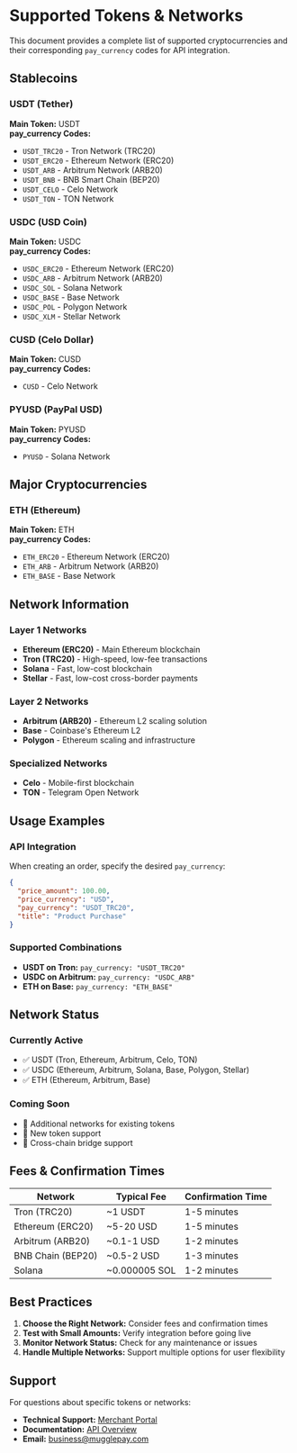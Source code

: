 # Supported Tokens & Networks

This document provides a complete list of supported cryptocurrencies and their corresponding `pay_currency` codes for API integration.

## Stablecoins

### USDT (Tether)
**Main Token:** USDT  
**pay_currency Codes:**
- `USDT_TRC20` - Tron Network (TRC20)
- `USDT_ERC20` - Ethereum Network (ERC20)
- `USDT_ARB` - Arbitrum Network (ARB20)
- `USDT_BNB` - BNB Smart Chain (BEP20)
- `USDT_CELO` - Celo Network
- `USDT_TON` - TON Network

### USDC (USD Coin)
**Main Token:** USDC  
**pay_currency Codes:**
- `USDC_ERC20` - Ethereum Network (ERC20)
- `USDC_ARB` - Arbitrum Network (ARB20)
- `USDC_SOL` - Solana Network
- `USDC_BASE` - Base Network
- `USDC_POL` - Polygon Network
- `USDC_XLM` - Stellar Network


### CUSD (Celo Dollar)
**Main Token:** CUSD  
**pay_currency Codes:**
- `CUSD` - Celo Network

### PYUSD (PayPal USD)
**Main Token:** PYUSD  
**pay_currency Codes:**
- `PYUSD` - Solana Network

## Major Cryptocurrencies

### ETH (Ethereum)
**Main Token:** ETH  
**pay_currency Codes:**
- `ETH_ERC20` - Ethereum Network (ERC20)
- `ETH_ARB` - Arbitrum Network (ARB20)
- `ETH_BASE` - Base Network

## Network Information

### Layer 1 Networks
- **Ethereum (ERC20)** - Main Ethereum blockchain
- **Tron (TRC20)** - High-speed, low-fee transactions
- **Solana** - Fast, low-cost blockchain
- **Stellar** - Fast, low-cost cross-border payments

### Layer 2 Networks
- **Arbitrum (ARB20)** - Ethereum L2 scaling solution
- **Base** - Coinbase's Ethereum L2
- **Polygon** - Ethereum scaling and infrastructure

### Specialized Networks
- **Celo** - Mobile-first blockchain
- **TON** - Telegram Open Network

## Usage Examples

### API Integration
When creating an order, specify the desired `pay_currency`:

```json
{
  "price_amount": 100.00,
  "price_currency": "USD",
  "pay_currency": "USDT_TRC20",
  "title": "Product Purchase"
}
```

### Supported Combinations
- **USDT on Tron:** `pay_currency: "USDT_TRC20"`
- **USDC on Arbitrum:** `pay_currency: "USDC_ARB"`
- **ETH on Base:** `pay_currency: "ETH_BASE"`

## Network Status

### Currently Active
- ✅ USDT (Tron, Ethereum, Arbitrum, Celo, TON)
- ✅ USDC (Ethereum, Arbitrum, Solana, Base, Polygon, Stellar)
- ✅ ETH (Ethereum, Arbitrum, Base)

### Coming Soon
- 🔄 Additional networks for existing tokens
- 🔄 New token support
- 🔄 Cross-chain bridge support

## Fees & Confirmation Times

| Network | Typical Fee | Confirmation Time |
|---------|-------------|-------------------|
| Tron (TRC20) | ~1 USDT | 1-5 minutes |
| Ethereum (ERC20) | ~5-20 USD | 1-5 minutes |
| Arbitrum (ARB20) | ~0.1-1 USD | 1-2 minutes |
| BNB Chain (BEP20) | ~0.5-2 USD | 1-3 minutes |
| Solana | ~0.000005 SOL | 1-2 minutes |

## Best Practices

1. **Choose the Right Network:** Consider fees and confirmation times
2. **Test with Small Amounts:** Verify integration before going live
3. **Monitor Network Status:** Check for any maintenance or issues
4. **Handle Multiple Networks:** Support multiple options for user flexibility

## Support

For questions about specific tokens or networks:
- **Technical Support:** [Merchant Portal](https://merchants.mugglepay.com/)
- **Documentation:** [API Overview](Overview.md)
- **Email:** business@mugglepay.com
